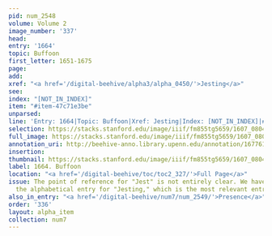```yaml
---
pid: num_2548
volume: Volume 2
image_number: '337'
head:
entry: '1664'
topic: Buffoon
first_letter: 1651-1675
page:
add:
xref: "<a href='/digital-beehive/alpha3/alpha_0450/'>Jesting</a>"
see:
index: "[NOT_IN_INDEX]"
item: "#item-47c71e3be"
unparsed:
line: 'Entry: 1664|Topic: Buffoon|Xref: Jesting|Index: [NOT_IN_INDEX]|#item-47c71e3be'
selection: https://stacks.stanford.edu/image/iiif/fm855tg5659/1607_0804/474,3044,2516,225/full/0/default.jpg
full_image: https://stacks.stanford.edu/image/iiif/fm855tg5659/1607_0804/full/full/0/default.jpg
annotation_uri: http://beehive-anno.library.upenn.edu/annotation/1677614593902
insertion:
thumbnail: https://stacks.stanford.edu/image/iiif/fm855tg5659/1607_0804/474,3044,600,180/250,/0/default.jpg
label: 1664. Buffoon
location: "<a href='/digital-beehive/toc/toc2_327/'>Full Page</a>"
issue: The point of reference for "Jest" is not entirely clear. We have linked to
  the alphabetical entry for "Jesting," which is the most relevant entry in the Alvearium.
also_in_entry: "<a href='/digital-beehive/num7/num_2549/'>Presence</a>"
order: '336'
layout: alpha_item
collection: num7
---
```

